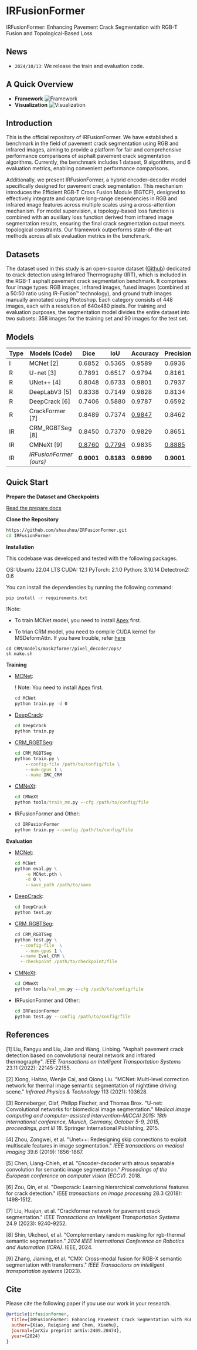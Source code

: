 # IRFusionFormer

IRFusionFormer: Enhancing Pavement Crack Segmentation with RGB-T Fusion and Topological-Based Loss

## News

- `2024/10/13`: We release the train and evaluation code.

## A Quick Overview

- **Framework**
![Framework](img/framework.png)
- **Visualization**
![Visualization](img/visualization_crack_skeleton.png)

## Introduction

This is the official repository of IRFusionFormer. We have established a benchmark in the field of pavement crack segmentation using RGB and infrared images, aiming to provide a platform for fair and comprehensive performance comparisons of asphalt pavement crack segmentation algorithms. Currently, the benchmark includes 1 dataset, 9 algorithms, and 6 evaluation metrics, enabling convenient performance comparisons.

Additionally, we present IRFusionFormer, a hybrid encoder-decoder model specifically designed for pavement crack segmentation. This mechanism introduces the Efficient RGB-T Cross Fusion Module (EGTCF), designed to effectively integrate and capture long-range dependencies in RGB and infrared image features across multiple scales using a cross-attention mechanism. For model supervision, a topology-based loss function is combined with an auxiliary loss function derived from infrared image segmentation results, ensuring the final crack segmentation output meets topological constraints. Our framework outperforms state-of-the-art methods across all six evaluation metrics in the benchmark.

## Datasets

The dataset used in this study is an open-source dataset ([Github](https://github.com/lfangyu09/IR-Crack-detection)) dedicated to crack detection using Infrared Thermography (IRT), which is included in the RGB-T asphalt pavement crack segmentation benchmark. It comprises four image types: RGB images, infrared images, fused images (combined at a 50:50 ratio using IR-Fusion™ technology), and ground truth images manually annotated using Photoshop. Each category consists of 448 images, each with a resolution of 640x480 pixels. For training and evaluation purposes, the segmentation model divides the entire dataset into two subsets: 358 images for the training set and 90 images for the test set.

## Models

| Type | Models (Code)          | Dice       | IoU        | Accuracy   | Precision  | Specificity | Recall     |
| ---- | ----------------------- | ---------- | ---------- | ---------- | ---------- | ----------- | ---------- |
| I    | MCNet [2] | 0.6852     | 0.5365     | 0.9589     | 0.6936     | 0.9785      | 0.6914     |
| R    | U-net [3]         | 0.7891     | 0.6517     | 0.9794     | 0.8161     | 0.9909      | 0.7639     |
| R    | UNet++ [4]              | 0.8048     | 0.6733     | 0.9801     | 0.7937     | 0.9887      | 0.8574     |
| R    | DeepLabV3 [5]           | 0.8338     | 0.7149     | 0.9828     | 0.8134     | 0.9896      | 0.8552     |
| R    | DeepCrack [6]           | 0.7406     | 0.5880     | 0.9787     | 0.6592     | 0.9837      | 0.8450     |
| R    | CrackFormer [7]         | 0.8489     | 0.7374     | <u>0.9847</u>   | 0.8462     | 0.9918      | 0.8515     |
| IR   | CRM_RGBTSeg [8]         | 0.8450     | 0.7370     | 0.9829     | 0.8651     | <u>0.9921</u>    | 0.8293     |
| IR   | CMNeXt [9]              | <u>0.8760</u>   | <u>0.7794</u>   | 0.9835     | <u>0.8885</u>   | <u>0.9921</u>    | <u>0.8639</u>   |
| IR   | *IRFusionFormer (ours)* | **0.9001** | **0.8183** | **0.9899** | **0.9001** | **0.9947**  | **0.9001** |

## Quick Start

**Prepare the Dataset and Checkpoints**

[Read the prepare docs](Prepare.md)

**Clone the Repository**

```cmd
https://github.com/sheauhuu/IRFusionFormer.git
cd IRFusionFormer
```

**Installation**

This codebase was developed and tested with the following packages.

OS: Ubuntu 22.04 LTS
CUDA: 12.1
PyTorch: 2.1.0
Python: 3.10.14
Detectron2: 0.6

You can install the dependencies by running the following command:
```cmd
pip install -r requirements.txt
```

!Note:
- To train MCNet model, you need to install [Apex](https://nvidia.github.io/apex/index.html) first.

- To trian CRM model, you need to compile CUDA kernel for MSDeformAttn. If you have trouble, refer [here](https://github.com/facebookresearch/Mask2Former/blob/main/INSTALL.md)

```
cd CRM/models/mask2former/pixel_decoder/ops/
sh make.sh
```

**Training**

- [MCNet](https://github.com/haitaobiyao/MCNet):

  ! Note: You need to install [Apex](https://nvidia.github.io/apex/index.html) first.

  ```cmd
  cd MCNet
  python train.py -d 0
  ```
  
- [DeepCrack](https://github.com/qinnzou/DeepCrack):
  
  ```cmd
  cd DeepCrack
  python train.py
  ```
  
- [CRM_RGBTSeg](https://github.com/UkcheolShin/CRM_RGBTSeg):

  ```cmd
  cd CRM_RGBTSeg
  python train.py \
      --config-file /path/to/config/file \
      --num-gpus 1 \
      --name IRC_CRM
  ```
  
- [CMNeXt](https://github.com/jamycheung/DELIVER):

  ```cmd
  cd CMNeXt
  python tools/train_mm.py --cfg /path/to/config/file
  ```
  
- IRFusionFormer and Other:

  ```cmd
  cd IRFusionFormer
  python train.py --config /path/to/config/file
  ```
  

**Evaluation**

- [MCNet](https://github.com/haitaobiyao/MCNet):

  ```cmd
  cd MCNet
  python eval.py \
      -e MCNet.pth \
      -d 0 \
      --save_path /path/to/save
  ```

- [DeepCrack](https://github.com/qinnzou/DeepCrack):

  ```cmd
  cd DeepCrack
  python test.py
  ```

- [CRM_RGBTSeg](https://github.com/UkcheolShin/CRM_RGBTSeg):

  ```cmd
  cd CRM_RGBTSeg
  python test.py \
  	--config-file  \
      --num-gpus 1 \
  	--name Eval_CRM \
  	--checkpoint /path/to/checkpoint/file
  ```

- [CMNeXt](https://github.com/jamycheung/DELIVER):

  ```cmd
  cd CMNeXt
  python tools/val_mm.py --cfg /path/to/config/file
  ```

- IRFusionFormer and Other:

  ```cmd
  cd IRFusionFormer 
  python test.py --config /path/to/config/file
  ```

## References

[1] Liu, Fangyu and Liu, Jian and Wang, Linbing. "Asphalt pavement crack detection based on convolutional neural network and infrared thermography". *IEEE Transactions on Intelligent Transportation Systems* 23.11 (2022): 22145-22155.

[2] Xiong, Haitao, Wenjie Cai, and Qiong Liu. "MCNet: Multi-level correction network for thermal image semantic segmentation of nighttime driving scene." *Infrared Physics & Technology* 113 (2021): 103628.

[3] Ronneberger, Olaf, Philipp Fischer, and Thomas Brox. "U-net: Convolutional networks for biomedical image segmentation." *Medical image computing and computer-assisted intervention–MICCAI 2015: 18th international conference, Munich, Germany, October 5-9, 2015, proceedings, part III 18*. Springer International Publishing, 2015.

[4] Zhou, Zongwei, et al. "Unet++: Redesigning skip connections to exploit multiscale features in image segmentation." *IEEE transactions on medical imaging* 39.6 (2019): 1856-1867.

[5] Chen, Liang-Chieh, et al. "Encoder-decoder with atrous separable convolution for semantic image segmentation." *Proceedings of the European conference on computer vision (ECCV)*. 2018.

[6] Zou, Qin, et al. "Deepcrack: Learning hierarchical convolutional features for crack detection." *IEEE transactions on image processing* 28.3 (2018): 1498-1512.

[7] Liu, Huajun, et al. "Crackformer network for pavement crack segmentation." *IEEE Transactions on Intelligent Transportation Systems* 24.9 (2023): 9240-9252.

[8] Shin, Ukcheol, et al. "Complementary random masking for rgb-thermal semantic segmentation." *2024 IEEE International Conference on Robotics and Automation (ICRA)*. IEEE, 2024.

[9] Zhang, Jiaming, et al. "CMX: Cross-modal fusion for RGB-X semantic segmentation with transformers." *IEEE Transactions on intelligent transportation systems* (2023).

## Cite

Please cite the following paper if you use our work in your research.

```bibtex
@article{irfusionformer,
  title={IRFusionFormer: Enhancing Pavement Crack Segmentation with RGB-T Fusion and Topological-Based Loss},
  author={Xiao, Ruiqiang and Chen, Xiaohu},
  journal={arXiv preprint arXiv:2409.20474},
  year={2024}
}
```